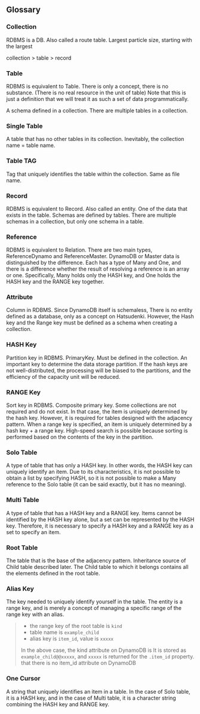 ## Glossary

### Collection

RDBMS is a DB. Also called a route table. Largest particle size, starting with the largest

collection > table > record

### Table

RDBMS is equivalent to Table. There is only a concept, there is no substance. (There is no real resource in the unit of table) Note that this is just a definition that we will treat it as such a set of data programmatically.

A schema defined in a collection. There are multiple tables in a collection.

### Single Table

A table that has no other tables in its collection. Inevitably, the collection name = table name.

### Table TAG

Tag that uniquely identifies the table within the collection. Same as file name.

### Record

RDBMS is equivalent to Record. Also called an entity. One of the data that exists in the table. Schemas are defined by tables. There are multiple schemas in a collection, but only one schema in a table.

### Reference

RDBMS is equivalent to Relation. There are two main types, ReferenceDynamo and ReferenceMaster. DynamoDB or Master data is distinguished by the difference. Each has a type of Many and One, and there is a difference whether the result of resolving a reference is an array or one. Specifically, Many holds only the HASH key, and One holds the HASH key and the RANGE key together.

### Attribute

Column in RDBMS. Since DynamoDB itself is schemaless, There is no entity defined as a database, only as a concept on Hatsudenki. However, the Hash key and the Range key must be defined as a schema when creating a collection.

### HASH Key

Partition key in RDBMS. PrimaryKey. Must be defined in the collection. An important key to determine the data storage partition. If the hash keys are not well-distributed, the processing will be biased to the partitions, and the efficiency of the capacity unit will be reduced.

### RANGE Key

Sort key in RDBMS. Composite primary key. Some collections are not required and do not exist. In that case, the item is uniquely determined by the hash key. However, it is required for tables designed with the adjacency pattern. When a range key is specified, an item is uniquely determined by a hash key + a range key. High-speed search is possible because sorting is performed based on the contents of the key in the partition.

### Solo Table

A type of table that has only a HASH key. In other words, the HASH key can uniquely identify an item. Due to its characteristics, it is not possible to obtain a list by specifying HASH, so it is not possible to make a Many reference to the Solo table (it can be said exactly, but it has no meaning).

### Multi Table

A type of table that has a HASH key and a RANGE key. Items cannot be identified by the HASH key alone, but a set can be represented by the HASH key. Therefore, it is necessary to specify a HASH key and a RANGE key as a set to specify an item.

### Root Table

The table that is the base of the adjacency pattern. Inheritance source of Child table described later. The Child table to which it belongs contains all the elements defined in the root table.

### Alias Key

The key needed to uniquely identify yourself in the table. The entity is a range key, and is merely a concept of managing a specific range of the range key with an alias.

> - the range key of the root table is `kind`
> - table name is `example_child`
> - alias key is `item_id`, value is `xxxxx`
>
> In the above case, the kind attribute on DynamoDB is It is stored as `example_child@@xxxxx`, and `xxxxx` is returned for the `.item_id` property. that there is no item_id attribute on DynamoDB

### One Cursor

A string that uniquely identifies an item in a table.
In the case of Solo table, it is a HASH key, and in the case of Multi table, it is a character string combining the HASH key and RANGE key.
